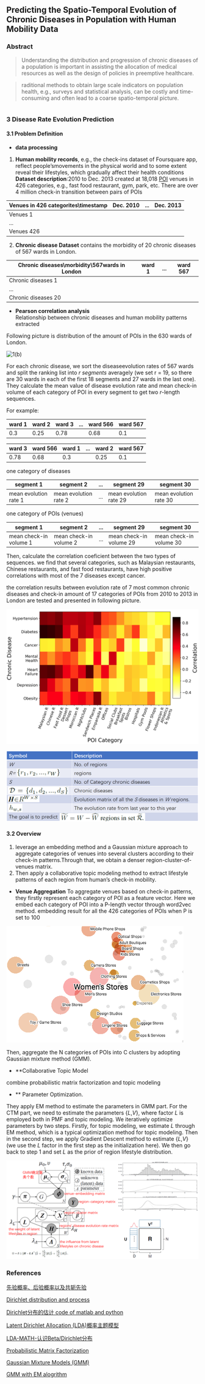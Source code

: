 ## Predicting the Spatio-Temporal Evolution of Chronic Diseases in Population with Human Mobility Data

### Abstract

> Understanding the distribution and progression of chronic diseases of a population is important in assisting the allocation of medical resources as well as the design of policies in preemptive healthcare.

> raditional methods to obtain large scale indicators on population health, e.g., surveys and statistical analysis, can be costly and time-consuming and often lead to a coarse spatio-temporal picture.

```markdown
```
### 3 Disease Rate Evolution Prediction
#### 3.1 Problem Definition 

* **data processing**

1) **Human mobility records**, e.g., the check-ins dataset of Foursquare app, reflect people’smovements in the physical world and to some extent reveal their lifestyles, which gradually affect their health conditions<br>
**Dataset description**:2010 to Dec. 2013 created at 18,018 [POI](https://wiki.openstreetmap.org/wiki/Points_of_interest) venues in 426 categories, e.g., fast food restaurant, gym, park, etc. There are over 4 million check-in transition between pairs of POIs<br>

|Venues in 426 categorites\timestamp|Dec. 2010 |...| Dec. 2013|
|-----------------------------------|----------|---|----------|
|Venues 1                           |          |   |          |
|...                                |          |   |          |
|Venues 426                         |          |   |          |

2) **Chronic disease Dataset** contains the morbidity of 20 chronic diseases of 567 wards in London.

| Chronic diseases\morbidity\567wards in London|ward 1    |...| ward 567   |
|----------------------------------------------|----------|---|------------|
|Chronic diseases 1                            |          |   |            |
|...                                           |          |   |            |
|Chronic diseases 20                           |          |   |            |

* **Pearson correlation analysis**<br> 
Relationship between chronic diseases and human mobility patterns extracted

Following picture is distribution of the amount of POIs in the 630 wards of London.

![1(b)](./Image_1/1(b).png)

For each chronic disease, we sort the diseaseevolution rates of 567 wards and split the ranking list into *r segments* averagely (we set r = 19, so there are 30 wards in each of the first 18 segments and 27 wards in the last one). They calculate the mean value of disease evolution rate and mean check-in volume of each category of POI in every segment to get two *r*-length sequences.

For example:

|ward 1  | ward 2  | ward 3  | ... | ward 566| ward 567|
|--------|---------|---------|-----|---------|---------|
|   0.3  |   0.25  |  0.78   |     |0.68     |0.1      |

|ward 3  | ward 566| ward 1  | ... | ward 2  | ward 567|
|--------|---------|---------|-----|---------|---------|
|   0.78 |   0.68  |  0.3    |     |0.25     |0.1      |

one category of diseases

|segment 1  |segment 2| ... |segment 29|segment 30|
|-----------|---------|-----|----------|----------|
| mean evolution rate 1|mean evolution rate 2| ... |mean evolution rate 29|mean evolution rate 30|

one category of POIs (venues)

|segment 1  |segment 2| ... |segment 29|segment 30|
|-----------|---------|-----|----------|----------|
|mean check-in volume 1|mean check-in volume 2| ... |mean check-in volume 29|mean check-in volume 30|

Then, calculate the correlation coeficient between the two types of sequences. we find that several categories, such as Malaysian restaurants, Chinese restaurants, and fast food restaurants, have high positive correlations with most of the 7 diseases except cancer.

the correlation results between evolution rate of 7 most common chronic diseases and check-in amount of 17 categories of POIs from 2010 to 2013 in London are tested and presented in following picture.

![1(a)](./Image_1/1(a).png)

![symbol](./Image_1/Symbol.png)

#### 3.2 Overview
1) leverage an embedding method and a Gaussian mixture approach to aggregate categories of venues into several clusters according to their check-in patterns.Through that, we obtain a denser region-cluster-of-venues matrix.
2) Then apply a collaborative topic modeling method to extract lifestyle patterns of each region from human’s check-in mobility.
* **Venue Aggregation**
To aggregate venues based on check-in patterns, they firstly represent each category of POI as a feature vector. Here we embed each category of POI into a P-length vector through word2vec method. embedding result for all the 426 categories of POIs when P is set to 100

![3-D_Projection_of_embedding_results](./Image_1/3-D_Projection_of_embedding_results.png)

Then, aggregate the N categories of POIs into C clusters by adopting Gaussian mixture method (GMM).
* **Collaborative Topic Model

combine probabilistic matrix factorization and topic modeling

* ** Parameter Optimization. 

They apply EM method to estimate the parameters in GMM part. For the CTM part, we need to estimate the parameters {*L*,*V*}, where factor *L* is employed both in PMF and topic modeling. We iteratively optimize parameters by two steps. Firstly, for topic modeling, we estimate *L* through EM method, which is a typical optimization method for topic modeling. Then in the second step, we apply Gradient Descent method to estimate {*L*,*V*} (we use the *L* factor in the first step as the initialization here). We then go back to step 1 and set *L* as the prior of region lifestyle distribution.

![Method](./Image_1/Method_Description.png)


### References

[先验概率、后验概率以及共轭先验](https://blog.csdn.net/baimafujinji/article/details/51374202)

[Dirichlet distribution and process](https://www.zhihu.com/question/26751755)

[Dirichlet分布的估计 code of matlab and python](https://xijunlee.github.io/2017/09/09/Dirichlet%E5%88%86%E5%B8%83%E4%B8%8EBeta%E5%88%86%E5%B8%83/)

[Latent Dirichlet Allocation (LDA)概率主题模型](https://blog.csdn.net/v_july_v/article/details/41209515)

[LDA-MATH-认识Beta/Dirichlet分布](https://cosx.org/2013/01/lda-math-beta-dirichlet)

[Probabilistic Matrix Factorization](https://people.eecs.berkeley.edu/~tinghuiz/papers/sdm12_kpmf.pdf)

[Gaussian Mixture Models (GMM)](https://pdfs.semanticscholar.org/734b/07b53c23f74a3b004d7fe341ae4fce462fc6.pdf)

[GMM with EM alogrithm](https://www.ncbi.nlm.nih.gov/pmc/articles/PMC3995036/)
